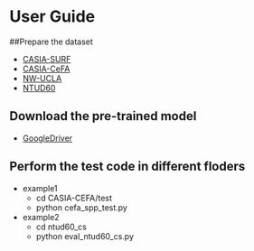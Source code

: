 # User Guide

##Prepare the dataset
- [CASIA-SURF](https://ieeexplore.ieee.org/document/8953793)
- [CASIA-CeFA](https://openaccess.thecvf.com/content/WACV2021/papers/Liu_CASIA-SURF_CeFA_A_Benchmark_for_Multi-Modal_Cross-Ethnicity_Face_Anti-Spoofing_WACV_2021_paper.pdf)
- [NW-UCLA](https://ieeexplore.ieee.org/document/6909735/references#references)
- [NTUD60](https://ieeexplore.ieee.org/document/7780484)

## Download the pre-trained model
- [GoogleDriver](https://drive.google.com/drive/folders/1XFqqt2vzD3dhtI8kAwbiEjz6T7hyjdXm?usp=sharing)

## Perform the test code in different floders

- example1
    - cd CASIA-CEFA/test
    - python cefa_spp_test.py
- example2
    - cd ntud60_cs
    - python eval_ntud60_cs.py